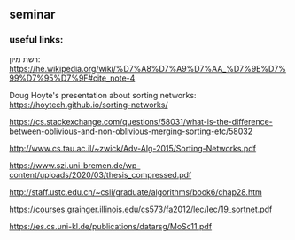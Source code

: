 ## seminar
### useful links: 
רשת מיון: 
https://he.wikipedia.org/wiki/%D7%A8%D7%A9%D7%AA_%D7%9E%D7%99%D7%95%D7%9F#cite_note-4

Doug Hoyte's presentation about sorting networks: https://hoytech.github.io/sorting-networks/

https://cs.stackexchange.com/questions/58031/what-is-the-difference-between-oblivious-and-non-oblivious-merging-sorting-etc/58032

http://www.cs.tau.ac.il/~zwick/Adv-Alg-2015/Sorting-Networks.pdf

https://www.szi.uni-bremen.de/wp-content/uploads/2020/03/thesis_compressed.pdf

http://staff.ustc.edu.cn/~csli/graduate/algorithms/book6/chap28.htm

https://courses.grainger.illinois.edu/cs573/fa2012/lec/lec/19_sortnet.pdf

https://es.cs.uni-kl.de/publications/datarsg/MoSc11.pdf
